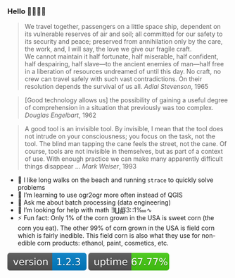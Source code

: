 ### Hello  👨‍🚀🌌🌃

> We travel together, passengers on a little space ship, dependent on its vulnerable reserves of air and soil; all committed for our safety to its security and peace; preserved from annihilation only by the care, the work, and, I will say, the love we give our fragile craft. \
We cannot maintain it half fortunate, half miserable, half confident, half despairing, half slave—to the ancient enemies of man—half free in a liberation of resources undreamed of until this day. No craft, no crew can travel safely with such vast contradictions. On their resolution depends the survival of us all.
>_Adlai Stevenson_, 1965

> [Good technology allows us] the possibility of gaining a useful degree of comprehension in a situation that previously was too complex.
>_Douglas Engelbart_, 1962

> A good tool is an invisible tool. By invisible, I mean that the tool does not intrude on your consciousness; you focus on the task, not the tool. 
> The blind man tapping the cane feels the street, not the cane. Of course, tools are not invisible in themselves, but as part of a context of use. With enough practice we can make many apparently difficult things disappear ...
>_Mark Weiser_, 1993

- 🦔 I like long walks on the beach and running `strace` to quickly solve problems
- 🌱 I’m learning to use ogr2ogr more often instead of QGIS
- 💬 Ask me about batch processing (data engineering)
- 🤔 I’m looking for help with math ∃∐∰3∷1‱∿
- ⚡ Fun fact: Only 1% of the corn grown in the USA is sweet corn (the corn you eat). The other 99% of corn grown in the USA is field corn which is fairly inedible. This field corn is also what they use for non-edible corn products: ethanol, paint, cosmetics, etc.


![day day](./my_version_number.svg) ![up up](./my_uptime.svg)
